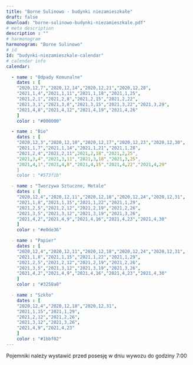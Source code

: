 ```yaml
---
title: "Borne Sulinowo - budynki niezamieszkałe"
draft: false
download: "borne-sulinowo-budynki-niezamieszkale.pdf"
# meta description
description : ""
# harmonogram
harmonogram: "Borne Sulinowo"
# id
Id: "budynki-niezamieszkale-calendar"
# calendar info
calendar:

  - name : "Odpady Komunalne"
    dates : [
    "2020,12,7","2020,12,14","2020,12,21","2020,12,28",
    "2021,1,4","2021,1,11","2021,1,18","2021,1,25",
    "2021,2,1","2021,2,8","2021,2,15","2021,2,22",
    "2021,3,1","2021,3,8","2021,3,15","2021,3,22","2021,3,29",
    "2021,4,8","2021,4,12","2021,4,19","2021,4,26"
    ]
    color : "#000000"

  - name : "Bio"
    dates : [
    "2020,12,3","2020,12,10","2020,12,17","2020,12,23","2020,12,30",
    "2021,1,7","2021,1,14","2021,1,21","2021,1,28",
    "2021,2,4","2021,2,11",2021,2,18","2021,2,25",
    "2021,3,4","2021,3,11","2021,3,18","2021,3,25",
    "2021,4,1","2021,4,8","2021,4,15","2021,4,22","2021,4,29"
    ]
    color : "#573f1b"

  - name : "Tworzywa Sztuczne, Metale"
    dates : [
    "2020,12,4","2020,12,11","2020,12,18","2020,12,24","2020,12,31",
    "2021,1,8","2021,1,15","2021,1,22","2021,1,29",
    "2021,2,5","2021,2,12","2021,2,19","2021,2,26",
    "2021,3,5","2021,3,12","2021,3,19","2021,3,26",
    "2021,4,2","2021,4,9","2021,4,16","2021,4,23","2021,4,30"
    ]
    color : "#e0de36"

  - name : "Papier"
    dates : [
    "2020,12,4","2020,12,11","2020,12,18","2020,12,24","2020,12,31",
    "2021,1,8","2021,1,15","2021,1,22","2021,1,29",
    "2021,2,5","2021,2,12","2021,2,19","2021,2,26",
    "2021,3,5","2021,3,12","2021,3,19","2021,3,26",
    "2021,4,2","2021,4,9","2021,4,16","2021,4,23","2021,4,30"
    ]
    color : "#3258a8"

  - name : "Szkło"
    dates : [
    "2020,12,4","2020,12,18","2020,12,31",
    "2021,1,15","2021,1,29",
    "2021,2,12","2021,2,26",
    "2021,3,12","2021,3,26",
    "2021,4,9","2021,4,23"
    ]
    color : "#1bbf02"
---
```


Pojemniki należy wystawić przed posesję w dniu wywozu do godziny 7:00